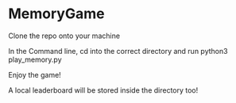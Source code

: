 # MemoryGame

Clone the repo onto your machine

In the Command line, cd into the correct directory and run python3 play_memory.py

Enjoy the game!

A local leaderboard will be stored inside the directory too!
